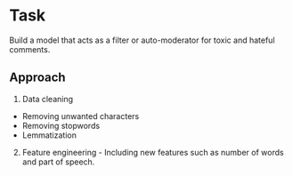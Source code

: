 # Task
Build a model that acts as a filter or auto-moderator for toxic and hateful comments.


## Approach

1. Data cleaning
  
- Removing unwanted characters
- Removing stopwords
- Lemmatization
  
  
2. Feature engineering - Including new features such as number of words and part of speech.
